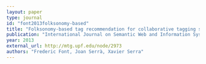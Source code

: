 ```yaml
---
layout: paper
type: journal
id: "font2013folksonomy-based"
title: "Folksonomy-based tag recommendation for collaborative tagging systems"
publication: "International Journal on Semantic Web and Information Systems"
year: 2013
external_url: http://mtg.upf.edu/node/2973
authors: "Frederic Font, Joan Serrà, Xavier Serra"
---
```

